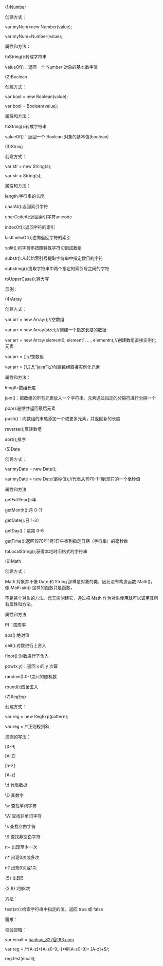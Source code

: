 (1)Number

创建方式：

var myNum=new Number(value);

var myNum=Number(value);

属性和方法：

toString():转成字符串

valueOf()：返回一个 Number 对象的基本数字值

(2)Boolean

创建方式：

var bool = new Boolean(value);   

var bool = Boolean(value);

属性和方法：

toString():转成字符串

valueOf()：返回一个 Boolean 对象的基本值(boolean)           

(3)String

创建方式：

var str = new String(s);

var str = String(s);

属性和方法：

length:字符串的长度

charAt():返回索引字符

charCodeAt:返回索引字符unicode

indexOf():返回字符的索引

lastIndexOf();逆向返回字符的索引

split();将字符串按照特殊字符切割成数组

substr():从起始索引号提取字符串中指定数目的字符

substring():提取字符串中两个指定的索引号之间的字符

toUpperCase();转大写

示例：

(4)Array

创建方式：

var arr = new Array();//空数组

var arr = new Array(size);//创建一个指定长度的数据

var arr = new Array(element0, element1, ..., elementn);//创建数组直接实例化元素

var arr = [];//空数组

var arr = [1,2,5,"java"];//创建数组直接实例化元素

属性和方法：

length:数组长度

join()：把数组的所有元素放入一个字符串。元素通过指定的分隔符进行分隔一个

pop():删除并返回最后元素

push()：向数组的末尾添加一个或更多元素，并返回新的长度

reverse();反转数组

sort();排序

(5)Date

创建方式：   

var myDate = new Date();

var myDate = new Date(毫秒值);//代表从1970-1-1到现在的一个毫秒值

属性和方法

getFullYear():年

getMonth():月 0-11

getDate():日 1-31

getDay()：星期 0-6

getTime():返回1970年1月1日午夜到指定日期（字符串）的毫秒数

toLocalString();获得本地时间格式的字符串

(6)Math

创建方式：   

Math 对象并不像 Date 和 String 那样是对象的类，因此没有构造函数 Math()，像 Math.sin() 这样的函数只是函数，

不是某个对象的方法。您无需创建它，通过把 Math 作为对象使用就可以调用其所有属性和方法。

属性和方法

PI：圆周率

abs():绝对值

ceil():对数进行上舍入

floor():对数进行下舍入

pow(x,y)：返回 x 的 y 次幂

random():0-1之间的随机数

round():四舍五入

(7)RegExp

创建方式：   

var reg = new RegExp(pattern);

var reg = /^正则规则$/;

规则的写法：

[0-9]

[A-Z]

[a-z]

[A-z]

\d 代表数据

\D    非数字

\w    查找单词字符

\W    查找非单词字符

\s    查找空白字符

\S    查找非空白字符

n+    出现至少一次

n*    出现0次或多次

n?    出现0次或1次

{5} 出现5

{2,8} 2到8次

方法：   

test(str):检索字符串中指定的值。返回 true 或 false

需求：

校验邮箱：

var email = haohao_827@163.com

var reg = /^[A-z]+[A-z0-9_-]*\@[A-z0-9]+\.[A-z]+$/;

reg.test(email);